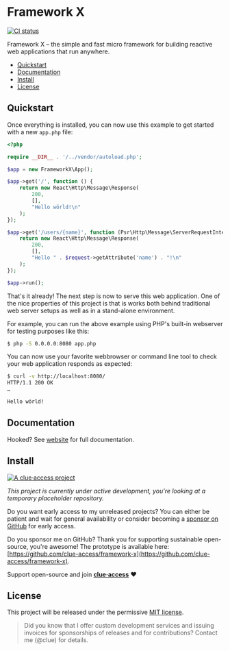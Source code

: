 # Framework X

[![CI status](https://github.com/clue-access/framework-x/workflows/CI/badge.svg)](https://github.com/clue-access/framework-x/actions)

Framework X – the simple and fast micro framework for building reactive web applications that run anywhere.

* [Quickstart](#quickstart)
* [Documentation](#documentation)
* [Install](#install)
* [License](#license)

## Quickstart

Once everything is installed, you can now use this example to get started with
a new `app.php` file:

```php
<?php

require __DIR__ . '/../vendor/autoload.php';

$app = new FrameworkX\App();

$app->get('/', function () {
    return new React\Http\Message\Response(
        200,
        [],
        "Hello wörld!\n"
    );
});

$app->get('/users/{name}', function (Psr\Http\Message\ServerRequestInterface $request) {
    return new React\Http\Message\Response(
        200,
        [],
        "Hello " . $request->getAttribute('name') . "!\n"
    );
});

$app->run();
```

That's it already! The next step is now to serve this web application.
One of the nice properties of this project is that is works both behind
traditional web server setups as well as in a stand-alone environment.

For example, you can run the above example using PHP's built-in webserver for
testing purposes like this:

```bash
$ php -S 0.0.0.0:8080 app.php
```

You can now use your favorite webbrowser or command line tool to check your web
application responds as expected:

```bash
$ curl -v http://localhost:8080/
HTTP/1.1 200 OK
…

Hello wörld!
```

## Documentation

Hooked?
See [website](https://framework-x.clue.engineering/) for full documentation.

## Install

[![A clue·access project](https://raw.githubusercontent.com/clue-access/clue-access/main/clue-access.png)](https://github.com/clue-access/clue-access)

*This project is currently under active development,
you're looking at a temporary placeholder repository.*

Do you want early access to my unreleased projects?
You can either be patient and wait for general availability or
consider becoming a [sponsor on GitHub](https://github.com/sponsors/clue) for early access.

Do you sponsor me on GitHub? Thank you for supporting sustainable open-source, you're awesome!
The prototype is available here: [https://github.com/clue-access/framework-x](https://github.com/clue-access/framework-x).

Support open-source and join [**clue·access**](https://github.com/clue-access/clue-access) ❤️

## License

This project will be released under the permissive [MIT license](LICENSE).

> Did you know that I offer custom development services and issuing invoices for
  sponsorships of releases and for contributions? Contact me (@clue) for details.
